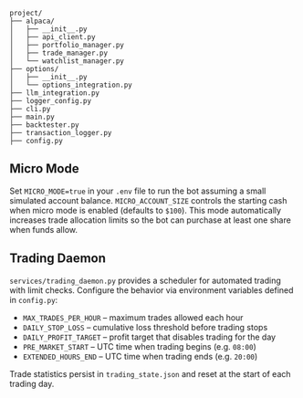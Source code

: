 ```
project/
├── alpaca/
│   ├── __init__.py
│   ├── api_client.py
│   ├── portfolio_manager.py
│   ├── trade_manager.py
│   └── watchlist_manager.py
├── options/
│   ├── __init__.py
│   └── options_integration.py
├── llm_integration.py
├── logger_config.py
├── cli.py
├── main.py
├── backtester.py
├── transaction_logger.py
├── config.py
```

## Micro Mode

Set `MICRO_MODE=true` in your `.env` file to run the bot assuming a small
simulated account balance.  `MICRO_ACCOUNT_SIZE` controls the starting cash
when micro mode is enabled (defaults to `$100`).  This mode automatically
increases trade allocation limits so the bot can purchase at least one share
when funds allow.

## Trading Daemon

`services/trading_daemon.py` provides a scheduler for automated trading with
limit checks.  Configure the behavior via environment variables defined in
`config.py`:

- `MAX_TRADES_PER_HOUR` – maximum trades allowed each hour
- `DAILY_STOP_LOSS` – cumulative loss threshold before trading stops
- `DAILY_PROFIT_TARGET` – profit target that disables trading for the day
- `PRE_MARKET_START` – UTC time when trading begins (e.g. `08:00`)
- `EXTENDED_HOURS_END` – UTC time when trading ends (e.g. `20:00`)

Trade statistics persist in `trading_state.json` and reset at the start of
each trading day.
